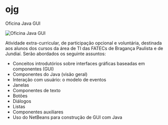 # ojg
Oficina Java GUI

![Oficina Java GUI](https://github.com/pjandl/ojg/blob/master/Oficina-Java-GUI.png?raw=true)

Atividade extra-curricular, de participação opcional e voluntária, destinada aos alunos dos cursos da área de TI das FATECs de Bragança Paulista e de Jundiaí.
Serão abordados os seguinte assuntos:
* Conceitos introdutórios sobre interfaces gráficas baseadas em componentes (GUI)
* Componentes do Java (visão geral)
* Interação com usuário: o modelo de eventos
* Janelas
* Componentes de texto
* Botões
* Diálogos
* Listas
* Componentes auxiliares
* Uso do NetBeans para construção de GUI com Java
